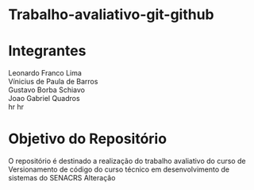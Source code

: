 # Trabalho-avaliativo-git-github

# Integrantes

Leonardo Franco Lima <br>
Vínicius de Paula de Barros <br>
Gustavo Borba Schiavo <br>
Joao Gabriel Quadros <br>
hr
hr


# Objetivo do Repositório

O repositório é destinado a realização do trabalho avaliativo do curso de Versionamento de código do curso técnico em desenvolvimento de sistemas do SENACRS
Alteração 

